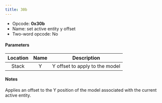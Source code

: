 ```yaml
---
title: 30b
---
```


-   Opcode: **0x30b**
-   Name: set active entity y offset
-   Two-word opcode: No

#### Parameters

| Location | Name |          Description           |
|:--------:|:----:|:------------------------------:|
|  Stack   |  Y   | Y offset to apply to the model |

#### Notes

Applies an offset to the Y position of the model associated with the current active entity.
